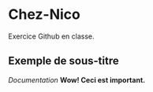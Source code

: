 # Chez-Nico
Exercice Github en classe.

## Exemple de sous-titre
_Documentation_ **Wow! Ceci est important.**

